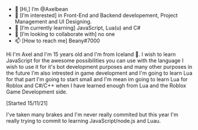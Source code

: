 - 👋 [Hi,] I’m @Axelbean
- 👀 [I’m interested] in Front-End and Backend developement, Project Management and UI Designing.
- 🌱 [I’m currently learning] JavaScript, Lua(u) and C#
- 💞️ [I’m looking to collaborate with] no one
- 📫 [How to reach me] Beany#7000

Hi I'm Axel and I'm 15 years old and I'm from Iceland 👋. I wish to learn JavaScript for the awesome possibilities you can use with the language I wish to use it for it's bot development purposes and many other purposes in the future I'm also intrested in game development and I'm going to learn Lua for that part I'm going to start small and I'm mean im going to learn Lua for Roblox and C#/C++ when I have learned enough from Lua and the Roblox Game Development side.

[Started 15/11/21]

I've taken many brakes and I'm never really commited but this year I'm really trying to commit to learning JavaScript/node.js and Luau.

<!---
Axelbean/Axelbean is a ✨ special ✨ repository because its `README.md` (this file) appears on your GitHub profile.
You can click the Preview link to take a look at your changes.
--->
